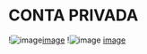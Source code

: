 # CONTA PRIVADA
!![image](https://github.com/cidaci/new-project/blob/main/NENE.jpg)[image](https://github.com/cidaci/new-project/blob/main/NENE.jpg)
!![image](https://github.com/cidaci/new-project/blob/main/images.jpg) [image](https://github.com/cidaci/new-project/blob/main/images(1).jpg)
